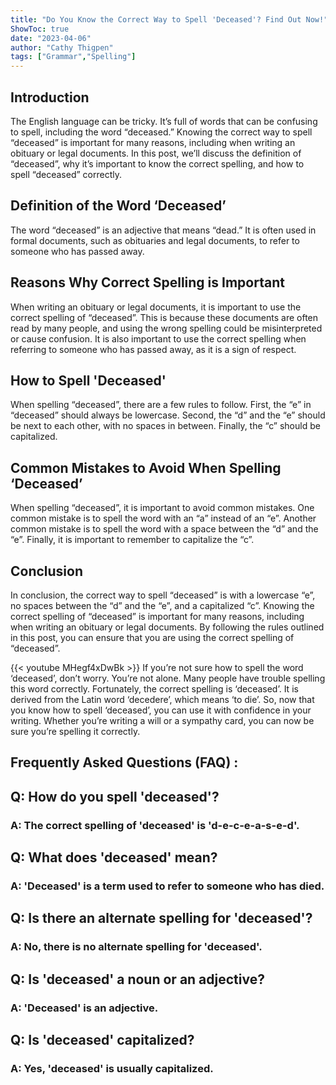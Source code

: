 ```yaml
---
title: "Do You Know the Correct Way to Spell 'Deceased'? Find Out Now!"
ShowToc: true 
date: "2023-04-06"
author: "Cathy Thigpen" 
tags: ["Grammar","Spelling"]
---
```

## Introduction
The English language can be tricky. It’s full of words that can be confusing to spell, including the word “deceased.” Knowing the correct way to spell “deceased” is important for many reasons, including when writing an obituary or legal documents. In this post, we’ll discuss the definition of “deceased”, why it’s important to know the correct spelling, and how to spell “deceased” correctly. 

## Definition of the Word ‘Deceased’
The word “deceased” is an adjective that means “dead.” It is often used in formal documents, such as obituaries and legal documents, to refer to someone who has passed away. 

## Reasons Why Correct Spelling is Important
When writing an obituary or legal documents, it is important to use the correct spelling of “deceased”. This is because these documents are often read by many people, and using the wrong spelling could be misinterpreted or cause confusion. It is also important to use the correct spelling when referring to someone who has passed away, as it is a sign of respect. 

## How to Spell 'Deceased'
When spelling “deceased”, there are a few rules to follow. First, the “e” in “deceased” should always be lowercase. Second, the “d” and the “e” should be next to each other, with no spaces in between. Finally, the “c” should be capitalized. 

## Common Mistakes to Avoid When Spelling ‘Deceased’
When spelling “deceased”, it is important to avoid common mistakes. One common mistake is to spell the word with an “a” instead of an “e”. Another common mistake is to spell the word with a space between the “d” and the “e”. Finally, it is important to remember to capitalize the “c”. 

## Conclusion
In conclusion, the correct way to spell “deceased” is with a lowercase “e”, no spaces between the “d” and the “e”, and a capitalized “c”. Knowing the correct spelling of “deceased” is important for many reasons, including when writing an obituary or legal documents. By following the rules outlined in this post, you can ensure that you are using the correct spelling of “deceased”.

{{< youtube MHegf4xDwBk >}} 
If you’re not sure how to spell the word ‘deceased’, don’t worry. You’re not alone. Many people have trouble spelling this word correctly. Fortunately, the correct spelling is ‘deceased’. It is derived from the Latin word ‘decedere’, which means ‘to die’. So, now that you know how to spell ‘deceased’, you can use it with confidence in your writing. Whether you’re writing a will or a sympathy card, you can now be sure you’re spelling it correctly.

## Frequently Asked Questions (FAQ) :
<h2>Q: How do you spell 'deceased'?</h2>

<h3>A: The correct spelling of 'deceased' is 'd-e-c-e-a-s-e-d'.</h3>

<h2>Q: What does 'deceased' mean?</h2>

<h3>A: 'Deceased' is a term used to refer to someone who has died.</h3>

<h2>Q: Is there an alternate spelling for 'deceased'?</h2>

<h3>A: No, there is no alternate spelling for 'deceased'.</h3>

<h2>Q: Is 'deceased' a noun or an adjective?</h2>

<h3>A: 'Deceased' is an adjective.</h3>

<h2>Q: Is 'deceased' capitalized?</h2>

<h3>A: Yes, 'deceased' is usually capitalized.</h4>





